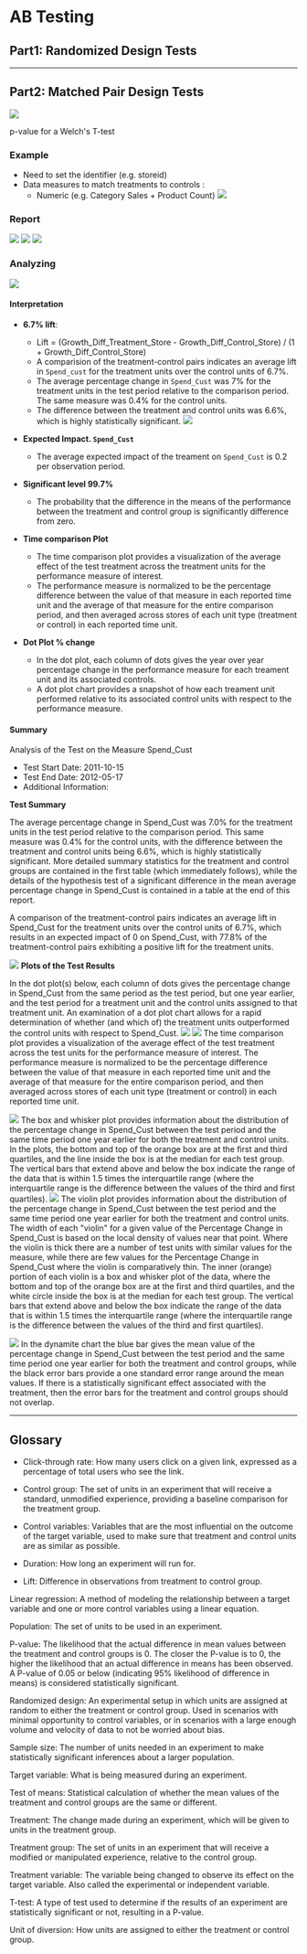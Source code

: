 # AB Testing 

## Part1:  Randomized Design Tests 


****

## Part2: Matched Pair Design Tests 
![](http://video.udacity-data.com.s3.amazonaws.com/topher/2016/October/57f54af2_ab-test-flow/ab-test-flow.png)

p-value for a Welch's T-test 


### Example
  - Need to set the identifier (e.g. storeid)
  - Data measures to match treatments to controls : 
    - Numeric (e.g. Category Sales + Product Count)
![](../P4-ABTesting/Notes/MatchedPairAlteryx.png)
### Report 
![](../P4-ABTesting/Notes/ABmachtedReport.png)
![](../P4-ABTesting/Notes/macthedlocationplot.png)
![](../P4-ABTesting/Notes/ABmatchedPaird2.png)
### Analyzing 
![](../P4-ABTesting/Notes/Analysis1.png)
#### Interpretation 
- **6.7% lift**:
    - Lift = (Growth_Diff_Treatment_Store - Growth_Diff_Control_Store) / (1 + Growth_Diff_Control_Store)
    - A comparision of the treatment-control pairs indicates an average lift in `Spend_cust` for the treatment units over the control units of 6.7%. 
    - The average percentage change in `Spend_Cust` was 7% for the treatment units in the test period relative to the comparison period. The same measure was 0.4% for the control units. 
    - The difference between the treatment and control units was 6.6%, which is highly statistically significant.
![](../P4-ABTesting/Notes/Analysis2.png)

- **Expected Impact. `Spend_Cust`**
  - The average expected impact of the treament on `Spend_Cust` is 0.2 per observation period. 

- **Significant level 99.7%**
  - The probability that the difference in the means of the performance between the treatment and control group is significantly difference from zero. 
  
- **Time comparison Plot**
  - The time comparison plot provides a visualization of the average effect of the test treatment across the treatment units for the performance measure of interest. 
  - The performance measure is normalized to be the percentage difference between the value of that measure in each reported time unit and the average of that measure for the entire comparison period, and then averaged across stores of each unit type (treatment or control) in each reported time unit. 

- **Dot Plot % change**
  - In the dot plot, each column of dots gives the year over year percentage change in the performance measure for each treament unit and its associated controls. 
  - A dot plot chart provides a snapshot of how each treament unit performed relative to its associated control units with respect to the performance measure. 
#### Summary 
Analysis of the Test on the Measure Spend_Cust
 
- Test Start Date: 2011-10-15  
- Test End Date: 2012-05-17  
- Additional Information:  
	
**Test Summary**
 
The average percentage change in Spend_Cust was 7.0% for the treatment units in the test period relative to the comparison period. This same measure was 0.4% for the control units, with the difference between the treatment and control units being 6.6%, which is highly statistically significant. More detailed summary statistics for the treatment and control groups are contained in the first table (which immediately follows), while the details of the hypothesis test of a significant difference in the mean average percentage change in Spend_Cust is contained in a table at the end of this report.
 
A comparison of the treatment-control pairs indicates an average lift in Spend_Cust for the treatment units over the control units of 6.7%, which results in an expected impact of 0 on Spend_Cust, with 77.8% of the treatment-control pairs exhibiting a positive lift for the treatment units.

![](../P4-ABTesting/Notes/matchedpairanalysis/lift.png)
**Plots of the Test Results**
 
In the dot plot(s) below, each column of dots gives the percentage change in Spend_Cust from the same period as the test period, but one year earlier, and the test period for a treatment unit and the control units assigned to that treatment unit. An examination of a dot plot chart allows for a rapid determination of whether (and which of) the treatment units outperformed the control units with respect to Spend_Cust.
![](../P4-ABTesting/Notes/matchedpairanalysis/dotplot.png)
![](../P4-ABTesting/Notes/matchedpairanalysis/timecomparison.png)
The time comparison plot provides a visualization of the average effect of the test treatment across the test units for the performance measure of interest. The performance measure is normalized to be the percentage difference between the value of that measure in each reported time unit and the average of that measure for the entire comparison period, and then averaged across stores of each unit type (treatment or control) in each reported time unit.

![](../P4-ABTesting/Notes/matchedpairanalysis/box.png)
The box and whisker plot provides information about the distribution of the percentage change in Spend_Cust between the test period and the same time period one year earlier for both the treatment and control units. In the plots, the bottom and top of the orange box are at the first and third quartiles, and the line inside the box is at the median for each test group. The vertical bars that extend above and below the box indicate the range of the data that is within 1.5 times the interquartile range (where the interquartile range is the difference between the values of the third and first quartiles). 
![](../P4-ABTesting/Notes/matchedpairanalysis/violin.png)
The violin plot provides information about the distribution of the percentage change in Spend_Cust between the test period and the same time period one year earlier for both the treatment and control units. The width of each "violin" for a given value of the Percentage Change in Spend_Cust is based on the local density of values near that point. Where the violin is thick there are a number of test units with similar values for the measure, while there are few values for the Percentage Change in Spend_Cust where the violin is comparatively thin. The inner (orange) portion of each violin is a box and whisker plot of the data, where the bottom and top of the orange box are at the first and third quartiles, and the white circle inside the box is at the median for each test group. The vertical bars that extend above and below the box indicate the range of the data that is within 1.5 times the interquartile range (where the interquartile range is the difference between the values of the third and first quartiles). 

![](../P4-ABTesting/Notes/matchedpairanalysis/dynamic.png)
In the dynamite chart the blue bar gives the mean value of the percentage change in Spend_Cust between the test period and the same time period one year earlier for both the treatment and control groups, while the black error bars provide a one standard error range around the mean values. If there is a statistically significant effect associated with the treatment, then the error bars for the treatment and control groups should not overlap.
****
## Glossary
- Click-through rate: 
How many users click on a given link, expressed as a percentage of total users who see the link.

- Control group: The set of units in an experiment that will receive a standard, unmodified experience, providing a baseline comparison for the treatment group.

- Control variables: Variables that are the most influential on the outcome of the target variable, used to make sure that treatment and control units are as similar as possible.

- Duration: How long an experiment will run for.

- Lift: Difference in observations from treatment to control group.

Linear regression: A method of modeling the relationship between a target variable and one or more control variables using a linear equation.

Population: The set of units to be used in an experiment.

P-value: The likelihood that the actual difference in mean values between the treatment and control groups is 0. The closer the P-value is to 0, the higher the likelihood that an actual difference in means has been observed. A P-value of 0.05 or below (indicating 95% likelihood of difference in means) is considered statistically significant.

Randomized design: An experimental setup in which units are assigned at random to either the treatment or control group. Used in scenarios with minimal opportunity to control variables, or in scenarios with a large enough volume and velocity of data to not be worried about bias.

Sample size: The number of units needed in an experiment to make statistically significant inferences about a larger population.

Target variable: What is being measured during an experiment.

Test of means: Statistical calculation of whether the mean values of the treatment and control groups are the same or different.

Treatment: The change made during an experiment, which will be given to units in the treatment group.

Treatment group: The set of units in an experiment that will receive a modified or manipulated experience, relative to the control group.

Treatment variable: The variable being changed to observe its effect on the target variable. Also called the experimental or independent variable.

T-test: A type of test used to determine if the results of an experiment are statistically significant or not, resulting in a P-value.

Unit of diversion: How units are assigned to either the treatment or control group.

